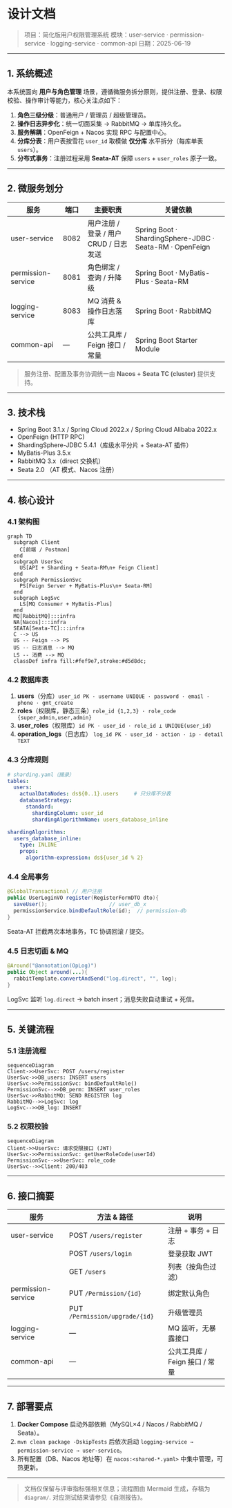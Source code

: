 # 设计文档

> 项目：简化版用户权限管理系统
> 模块：user-service · permission-service · logging-service · common-api
> 日期：2025-06-19

---

## 1. 系统概述

本系统面向 **用户与角色管理** 场景，遵循微服务拆分原则，提供注册、登录、权限校验、操作审计等能力，核心关注点如下：

1. **角色三级分级**：普通用户 / 管理员 / 超级管理员。
2. **操作日志异步化**：统一切面采集 → RabbitMQ → 单库持久化。
3. **服务解耦**：OpenFeign + Nacos 实现 RPC 与配置中心。
4. **分库分表**：用户表按雪花 `user_id` 取模做 **仅分库** 水平拆分（每库单表 `users`）。
5. **分布式事务**：注册过程采用 **Seata-AT** 保障 `users` + `user_roles` 原子一致。

---

## 2. 微服务划分

| 服务               | 端口 | 主要职责                               | 关键依赖                                                    |
| ------------------ | ---- | -------------------------------------- | ----------------------------------------------------------- |
| user-service       | 8082 | 用户注册 / 登录 / 用户 CRUD / 日志发送 | Spring Boot · ShardingSphere-JDBC · Seata-RM · OpenFeign |
| permission-service | 8081 | 角色绑定 / 查询 / 升降级               | Spring Boot · MyBatis-Plus · Seata-RM                     |
| logging-service    | 8083 | MQ 消费 & 操作日志落库                 | Spring Boot · RabbitMQ                                     |
| common-api         | —   | 公共工具库 / Feign 接口 / 常量         | Spring Boot Starter Module                                  |

> 服务注册、配置及事务协调统一由 **Nacos + Seata TC (cluster)** 提供支持。

---

## 3. 技术栈

* Spring Boot 3.1.x / Spring Cloud 2022.x / Spring Cloud Alibaba 2022.x
* OpenFeign (HTTP RPC)
* ShardingSphere-JDBC 5.4.1（库级水平分片 + Seata-AT 插件）
* MyBatis-Plus 3.5.x
* RabbitMQ 3.x（direct 交换机）
* Seata 2.0 （AT 模式、Nacos 注册）

---

## 4. 核心设计

### 4.1 架构图

```mermaid
graph TD
  subgraph Client
    C[前端 / Postman]
  end
  subgraph UserSvc
    US[API + Sharding + Seata-RM\n+ Feign Client]
  end
  subgraph PermissionSvc
    PS[Feign Server + MyBatis-Plus\n+ Seata-RM]
  end
  subgraph LogSvc
    LS[MQ Consumer + MyBatis-Plus]
  end
  MQ[RabbitMQ]:::infra
  NA[Nacos]:::infra
  SEATA[Seata-TC]:::infra
  C --> US
  US -- Feign --> PS
  US -- 日志消息 --> MQ
  LS -- 消费 --> MQ
  classDef infra fill:#fef9e7,stroke:#d5d8dc;
```

### 4.2 数据库表

1. **users**（分库）`user_id PK · username UNIQUE · password · email · phone · gmt_create`
2. **roles**（权限库，静态三条）`role_id {1,2,3} · role_code {super_admin,user,admin}`
3. **user_roles**（权限库）`id PK · user_id · role_id ⟂ UNIQUE(user_id)`
4. **operation_logs**（日志库）
   `log_id PK · user_id · action · ip · detail TEXT`

### 4.3 分库规则

```yaml
# sharding.yaml（摘录）
tables:
  users:
    actualDataNodes: ds${0..1}.users     # 只分库不分表
    databaseStrategy:
      standard:
        shardingColumn: user_id
        shardingAlgorithmName: users_database_inline

shardingAlgorithms:
  users_database_inline:
    type: INLINE
    props:
      algorithm-expression: ds${user_id % 2}
```

### 4.4 全局事务

```java
@GlobalTransactional // 用户注册
public UserLoginVO register(RegisterFormDTO dto){
  saveUser();                    // user_db_x
  permissionService.bindDefaultRole(id);  // permission-db
}
```

Seata-AT 拦截两次本地事务，TC 协调回滚 / 提交。

### 4.5 日志切面 & MQ

```java
@Around("@annotation(OpLog)")
public Object around(...){
  rabbitTemplate.convertAndSend("log.direct", "", log);
}
```

LogSvc 监听 `log.direct` → batch insert；消息失败自动重试 + 死信。

---

## 5. 关键流程

### 5.1 注册流程

```mermaid
sequenceDiagram
Client->>UserSvc: POST /users/register
UserSvc->>DB_users: INSERT users
UserSvc->>PermissionSvc: bindDefaultRole()
PermissionSvc-->>DB_perm: INSERT user_roles
UserSvc->>RabbitMQ: SEND REGISTER log
RabbitMQ-->>LogSvc: log
LogSvc-->>DB_log: INSERT
```

### 5.2 权限校验

```mermaid
sequenceDiagram
Client->>UserSvc: 请求受限接口 (JWT)
UserSvc->>PermissionSvc: getUserRoleCode(userId)
PermissionSvc-->>UserSvc: role_code
UserSvc-->>Client: 200/403
```

---

## 6. 接口摘要

| 服务               | 方法 & 路径                      | 说明                           |
| ------------------ | -------------------------------- | ------------------------------ |
| user-service       | POST `/users/register`         | 注册 + 事务 + 日志             |
|                    | POST `/users/login`            | 登录获取 JWT                   |
|                    | GET `/users`                   | 列表（按角色过滤）             |
| permission-service | PUT `/Permission/{id}`         | 绑定默认角色                   |
|                    | PUT `/Permission/upgrade/{id}` | 升级管理员                     |
| logging-service    | —                               | MQ 监听，无暴露接口            |
| common-api         | —                               | 公共工具库 / Feign 接口 / 常量 |

---

## 7. 部署要点

1. **Docker Compose** 启动外部依赖（MySQL×4 / Nacos / RabbitMQ / Seata）。
2. `mvn clean package -DskipTests` 后依次启动 `logging-service → permission-service → user-service`。
3. 所有配置（DB、Nacos 地址等）在 `nacos:<shared-*.yaml>` 中集中管理，可热更新。

---

> 文档仅保留与评审指标强相关信息；流程图由 Mermaid 生成，存稿为 `diagram/`. 对应测试结果请参见《自测报告》。
